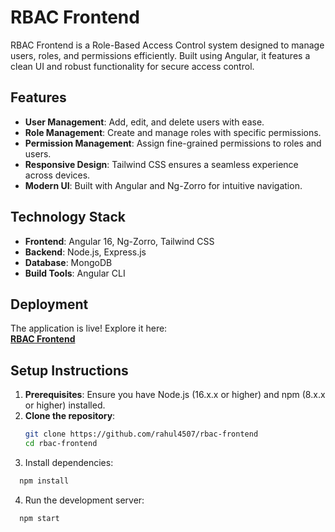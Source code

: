 # RBAC Frontend  

RBAC Frontend is a Role-Based Access Control system designed to manage users, roles, and permissions efficiently. Built using Angular, it features a clean UI and robust functionality for secure access control.

## Features  

- **User Management**: Add, edit, and delete users with ease.  
- **Role Management**: Create and manage roles with specific permissions.  
- **Permission Management**: Assign fine-grained permissions to roles and users.  
- **Responsive Design**: Tailwind CSS ensures a seamless experience across devices.  
- **Modern UI**: Built with Angular and Ng-Zorro for intuitive navigation.  

## Technology Stack  

- **Frontend**: Angular 16, Ng-Zorro, Tailwind CSS  
- **Backend**: Node.js, Express.js  
- **Database**: MongoDB  
- **Build Tools**: Angular CLI  

## Deployment  

The application is live! Explore it here:  
[**RBAC Frontend**](https://rbac-frontend-rahul4507s-projects.vercel.app/)  

## Setup Instructions  

1. **Prerequisites**: Ensure you have Node.js (16.x.x or higher) and npm (8.x.x or higher) installed.  
2. **Clone the repository**:  
   ```bash  
   git clone https://github.com/rahul4507/rbac-frontend  
   cd rbac-frontend  
3. Install dependencies:

```bash
  npm install
```

4. Run the development server:

```bash
  npm start
```
